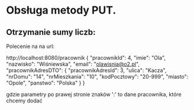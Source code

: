 
# Obsługa metody PUT.

## Otrzymanie sumy liczb:

Polecenie na na url:

http://localhost:8080/pracownik
{
    "pracownikId": 4,
    "imie": "Ola",
    "nazwisko": "Wiśniewska",
    "email": "olawisnia@o2.pl",
    "pracownikAdresDTO":
 {
        "pracownikAdresId": 3,
        "ulica": "Kacza",
        "nrDomu": "14",
        "nrMieszkania": "10",
        "kodPocztowy": "20-999",
        "miasto": "Opole",
        "panstwo": "Polska"
   }
}

gdzie parametry po prawej stronie znaków ':' to dane pracownika, które chcemy dodać

